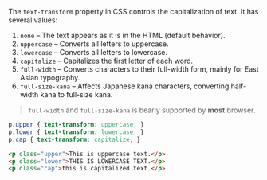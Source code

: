 
The `text-transform` property in CSS controls the capitalization of text. It has several values:

1. `none` – The text appears as it is in the HTML (default behavior).
2. `uppercase` – Converts all letters to uppercase.
3. `lowercase` – Converts all letters to lowercase.
4. `capitalize` – Capitalizes the first letter of each word.
5. `full-width` – Converts characters to their full-width form, mainly for East Asian typography.
6. `full-size-kana` – Affects Japanese kana characters, converting half-width kana to full-size kana.

>`full-width` and `full-size-kana` is bearly supported by **most** browser.


```css
p.upper { text-transform: uppercase; }
p.lower { text-transform: lowercase; }
p.cap { text-transform: capitalize; }
```

```html
<p class="upper">This is uppercase text.</p>
<p class="lower">THIS IS LOWERCASE TEXT.</p>
<p class="cap">this is capitalized text.</p>
```
